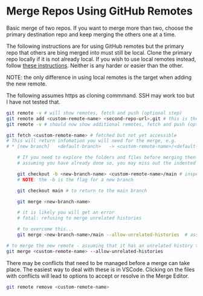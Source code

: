 # Merge Repos Using GitHub Remotes

Basic merge of two repos. If you want to merge more than two, choose the primary destination repo and keep merging the others one at a time.

The following instructions are for using GitHub remotes but the primary repo that others are bing merged into must still be local. Clone the primary repo locally if it is not already local. If you wish to use local remotes instead, follow [these instructions](https://github.com/pablisch/merge-repositories/blob/main/main.md). Neither is any harder or easier than the other.

NOTE: the only difference in using local remotes is the target when adding the new remote.

The following assumes https as cloning commmand. SSH may work too but I have not tested that.

```bash
git remote -v # will show remotes, fetch and push (optional step)
git remote add <custom-remote-name> <second-repo-url>.git # this is the same as the HTTPS cloning code
git remote -v # should now show additional remotes, fetch and push (optional step)

git fetch <custom-remote-name> # fetched but not yet accessible
# This will return infomation you will need for the merge, e.g.
# * [new branch]   <default-branch>   -> <custom-remote-name>/<default-branch>

    # If you need to explore the folders and files before merging then you may do the following
    # assuming you have already done so, you may miss out the indented steps entirely.

    git checkout -b <new-branch-name> <custom-remote-name>/main # inspect files and check that they are what you want to merge with the primary repo
    # NOTE: the -b is the flag for a new branch

    git checkout main # to return to the main branch

    git merge <new-branch-name>

    # it is likely you will get an error
    # fatal: refusing to merge unrelated histories

    # to overcome this...
    git merge <new-branch-name>/main --allow-unrelated-histories  # assuming main is the main branch

# to merge the new remote - assuming that it has an unrelated history to the original remote
git merge <custom-remote-name> --allow-unrelated-histories
```

There may be conflicts that need to be managed before a merge can take place. The easiest way to deal with these is in VSCode. Clicking on the files with conflicts will lead to options to accept or resolve in the Merge Editor.

```bash
git remote remove <custom-remote-name>
```
